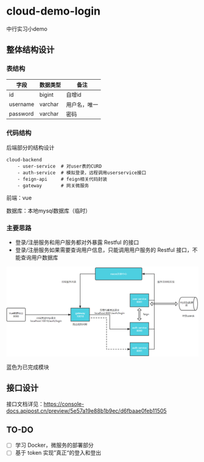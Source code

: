 # cloud-demo-login
中行实习小demo





## 整体结构设计

### 表结构

| 字段     | 数据类型 | 备注         |
| -------- | -------- | ------------ |
| id       | bigint   | 自增id       |
| username | varchar  | 用户名，唯一 |
| password | varchar  | 密码         |





### 代码结构

后端部分的结构设计

```
cloud-backend
    - user-service  # 对user表的CURD
    - auth-service  # 模拟登录，远程调用userservice接口
    - feign-api     # feign相关代码封装
    - gateway       # 网关微服务
```

前端：vue

数据库：本地mysql数据库（临时）



### 主要思路

- 登录/注册服务和用户服务都对外暴露 Restful 的接口
- 登录/注册服务如果需要查询用户信息，只能调用用户服务的 Restful 接口，不能查询用户数据库





![image-20220804091334328](README.assets/image-20220804091334328.png)

蓝色为已完成模块





## 接口设计

接口文档详见：https://console-docs.apipost.cn/preview/5e57a19e88b1b9ec/d6fbaae0feb11505





## TO-DO

- [ ] 学习 Docker，微服务的部署部分
- [ ] 基于 token 实现”真正“的登入和登出
